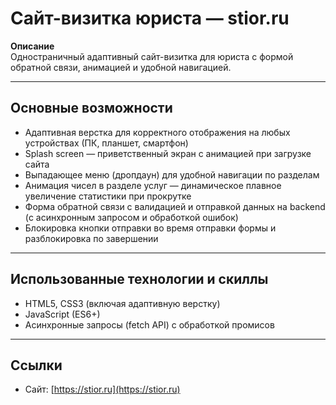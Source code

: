 # Сайт-визитка юриста — stior.ru

**Описание**  
Одностраничный адаптивный сайт-визитка для юриста с формой обратной связи, анимацией и удобной навигацией.

---

## Основные возможности

- Адаптивная верстка для корректного отображения на любых устройствах (ПК, планшет, смартфон)  
- Splash screen — приветственный экран с анимацией при загрузке сайта  
- Выпадающее меню (дропдаун) для удобной навигации по разделам  
- Анимация чисел в разделе услуг — динамическое плавное увеличение статистики при прокрутке  
- Форма обратной связи с валидацией и отправкой данных на backend (с асинхронным запросом и обработкой ошибок)  
- Блокировка кнопки отправки во время отправки формы и разблокировка по завершении  

---

## Использованные технологии и скиллы

- HTML5, CSS3 (включая адаптивную верстку)  
- JavaScript (ES6+)  
- Асинхронные запросы (fetch API) с обработкой промисов  

---

## Ссылки

- Сайт: [https://stior.ru](https://stior.ru)  
